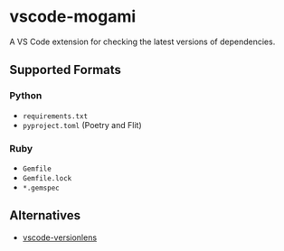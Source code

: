 # vscode-mogami

A VS Code extension for checking the latest versions of dependencies.

## Supported Formats

### Python

- `requirements.txt`
- `pyproject.toml` (Poetry and Flit)

### Ruby

- `Gemfile`
- `Gemfile.lock`
- `*.gemspec`

## Alternatives

- [vscode-versionlens](https://gitlab.com/versionlens/vscode-versionlens)
